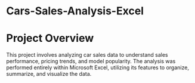 # Cars-Sales-Analysis-Excel

# Project Overview
This project involves analyzing car sales data to understand sales performance, pricing trends, and model popularity. The analysis was performed entirely within Microsoft Excel, utilizing its features to organize, summarize, and visualize the data.
